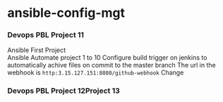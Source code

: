 # ansible-config-mgt
### Devops PBL Project 11
Ansible First Project  
Ansible Automate project 1 to 10
Configure build trigger on jenkins to automatically achive files on commit to the master branch
The url in the webhook is `http:3.15.127.151:8080/github-webhook`
Change
### Devops PBL Project 12Project 13
